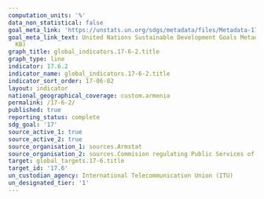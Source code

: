 ```yaml
---
computation_units: '%'
data_non_statistical: false
goal_meta_link: 'https://unstats.un.org/sdgs/metadata/files/Metadata-17-06-02.pdf '
goal_meta_link_text: United Nations Sustainable Development Goals Metadata (PDF 211
  KB)
graph_title: global_indicators.17-6-2.title
graph_type: line
indicator: 17.6.2
indicator_name: global_indicators.17-6-2.title
indicator_sort_order: 17-06-02
layout: indicator
national_geographical_coverage: custom.armenia
permalink: /17-6-2/
published: true
reporting_status: complete
sdg_goal: '17'
source_active_1: true
source_active_2: true
source_organisation_1: sources.Armstat
source_organisation_2: sources.Commision regulating Public Services of RA
target: global_targets.17-6.title
target_id: '17.6'
un_custodian_agency: International Telecommunication Union (ITU)
un_designated_tier: '1'
---
```

